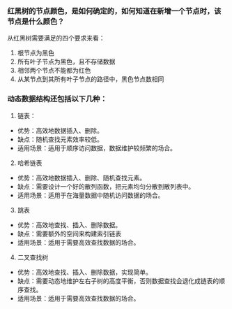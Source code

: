### 红黑树的节点颜色，是如何确定的，如何知道在新增一个节点时，该节点是什么颜色？

从红黑树需要满足的四个要求来看：
1. 根节点为黑色
2. 所有叶子节点为黑色，且不存储数据
3. 相邻两个节点不能都为红色
4. 从某节点到其所有叶子节点的路径中，黑色节点数相同


### 动态数据结构还包括以下几种：
1. 链表：
* 优势：高效地数据插入、删除。
* 缺点：随机查找元素效率较低。
* 适用场景：适用于顺序访问数据，数据维护较频繁的场合。

2. 哈希链表
* 优势：高效地数据插入、删除、随机查找元素。
* 缺点：需要设计一个好的散列函数，把元素均匀分散到散列表中。
* 适用场景：适用于在海量数据中随机访问数据的场合。

3. 跳表
* 优势：高效地查找、插入、删除数据。
* 缺点：需要额外的空间来构建索引链表
* 适用场景：适用于需要高效查找数据的场合。

4. 二叉查找树
* 优势：高效地查找、插入、删除数据，实现简单。
* 缺点：需要动态地维护左右子树的高度平衡，否则数据查找会退化成链表的顺序查找。
* 适用场景：适用于需要高效查找数据的场合。